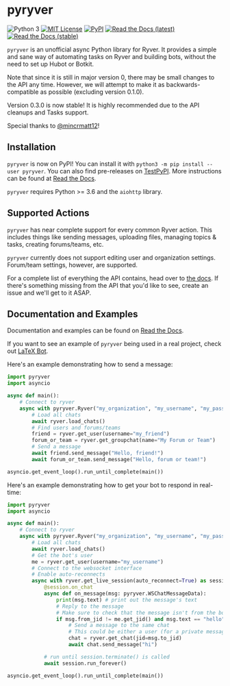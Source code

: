 # pyryver
![Python 3](https://img.shields.io/pypi/pyversions/pyryver)
[![MIT License](https://img.shields.io/pypi/l/pyryver)](https://github.com/tylertian123/pyryver/blob/master/LICENSE)
[![PyPI](https://img.shields.io/pypi/v/pyryver)](https://pypi.org/project/pyryver/)
[![Read the Docs (latest)](https://img.shields.io/readthedocs/pyryver)](https://pyryver.readthedocs.io/en/latest/)
[![Read the Docs (stable)](https://img.shields.io/readthedocs/pyryver/stable?label=docs%20%28stable%29)](https://pyryver.readthedocs.io/en/stable/)

`pyryver` is an unofficial async Python library for Ryver.
It provides a simple and sane way of automating tasks on Ryver and building bots, without the need to set up Hubot or Botkit.

Note that since it is still in major version 0, there may be small changes to the API any time.
However, we will attempt to make it as backwards-compatible as possible (excluding version 0.1.0).

Version 0.3.0 is now stable! It is highly recommended due to the API cleanups and Tasks support.

Special thanks to [@mincrmatt12](https://github.com/mincrmatt12)!

## Installation
`pyryver` is now on PyPI! You can install it with `python3 -m pip install --user pyryver`.
You can also find pre-releases on [TestPyPI](https://test.pypi.org/project/pyryver/).
More instructions can be found at [Read the Docs](https://pyryver.readthedocs.io/en/latest/index.html).

`pyryver` requires Python >= 3.6 and the `aiohttp` library. 

## Supported Actions
`pyryver` has near complete support for every common Ryver action. 
This includes things like sending messages, uploading files, managing topics & tasks, creating forums/teams, etc.

`pyryver` currently does not support editing user and organization settings. 
Forum/team settings, however, are supported.

For a complete list of everything the API contains, head over to [the docs](https://pyryver.readthedocs.io/en/latest/index.html).
If there's something missing from the API that you'd like to see, create an issue and we'll get to it ASAP.

## Documentation and Examples
Documentation and examples can be found on [Read the Docs](https://pyryver.readthedocs.io).

If you want to see an example of `pyryver` being used in a real project, check out [LaTeX Bot](https://github.com/tylertian123/ryver-latexbot).

Here's an example demonstrating how to send a message:
```py
import pyryver
import asyncio

async def main():
    # Connect to ryver
    async with pyryver.Ryver("my_organization", "my_username", "my_password") as ryver:
        # Load all chats
        await ryver.load_chats()
        # Find users and forums/teams
        friend = ryver.get_user(username="my_friend")
        forum_or_team = ryver.get_groupchat(name="My Forum or Team")
        # Send a message
        await friend.send_message("Hello, friend!")
        await forum_or_team.send_message("Hello, forum or team!")

asyncio.get_event_loop().run_until_complete(main())
```

Here's an example demonstrating how to get your bot to respond in real-time:
```py
import pyryver
import asyncio

async def main():
    # Connect to ryver
    async with pyryver.Ryver("my_organization", "my_username", "my_password") as ryver:
        # Load all chats
        await ryver.load_chats()
        # Get the bot's user
        me = ryver.get_user(username="my_username")
        # Connect to the websocket interface
        # Enable auto-reconnects
        async with ryver.get_live_session(auto_reconnect=True) as session:
            @session.on_chat
            async def on_message(msg: pyryver.WSChatMessageData):
                print(msg.text) # print out the message's text
                # Reply to the message
                # Make sure to check that the message isn't from the bot itself
                if msg.from_jid != me.get_jid() and msg.text == "hello":
                    # Send a message to the same chat
                    # This could be either a user (for a private message) or a forum/team
                    chat = ryver.get_chat(jid=msg.to_jid)
                    await chat.send_message("hi")

            # run until session.terminate() is called
            await session.run_forever()

asyncio.get_event_loop().run_until_complete(main())
```
